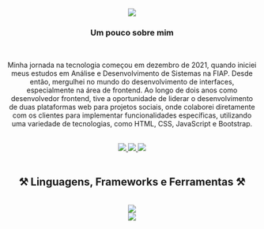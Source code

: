<h1 align="center">
    <img src="https://readme-typing-svg.herokuapp.com/?font=Righteous&size=35&center=true&vCenter=true&width=500&height=70&duration=4000&lines=Olá!+👋;+Me+Chamo+Douglas+Welber!;" />
</h1>

<h3 align="center">Um pouco sobre mim</h3>

<br/>

<div align="center">
 
 <p>Minha jornada na tecnologia começou em dezembro de 2021, quando iniciei meus estudos em Análise e Desenvolvimento de Sistemas na FIAP. Desde então, mergulhei no mundo do desenvolvimento de interfaces, especialmente na área de frontend. Ao longo de dois anos como desenvolvedor frontend, tive a oportunidade de liderar o desenvolvimento de duas plataformas web para projetos sociais, onde colaborei diretamente com os clientes para implementar funcionalidades específicas, utilizando uma variedade de tecnologias, como HTML, CSS, JavaScript e Bootstrap.</p>
 </div>

 </br>
 
<div align="center"> 
  <a href="mailto:douglas.welber@outlook.com">
    <img src="https://img.shields.io/badge/Outlook-0078D4?style=for-the-badge&logo=microsoft-outlook&logoColor=white" />
  </a>
  <a href="https://www.linkedin.com/in/douglaswelber" target="_blank">
    <img src="https://img.shields.io/badge/LinkedIn-0077B5?style=for-the-badge&logo=linkedin&logoColor=white" target="_blank" />
  </a>
  <a href="https://douglaswelber-portfolio.vercel.app" target="_blank">
     <img src="https://img.shields.io/badge/Portfolio-FF5722?style=for-the-badge&logo=todoist&logoColor=white" target="_blank" />
  </a>
</div>

</br>
 
<h2 align="center">⚒️ Linguagens, Frameworks e Ferramentas ⚒️</h2>
<br/>
<div align="center">
    <img src="https://skillicons.dev/icons?i=html,css,react,nextjs,nodejs,javascript,typescript,tailwind,bootstrap" /></br>
    <img src="https://skillicons.dev/icons?i=git,express,postgres,mongodb,mysql,figma" />
</div>

<br/>
